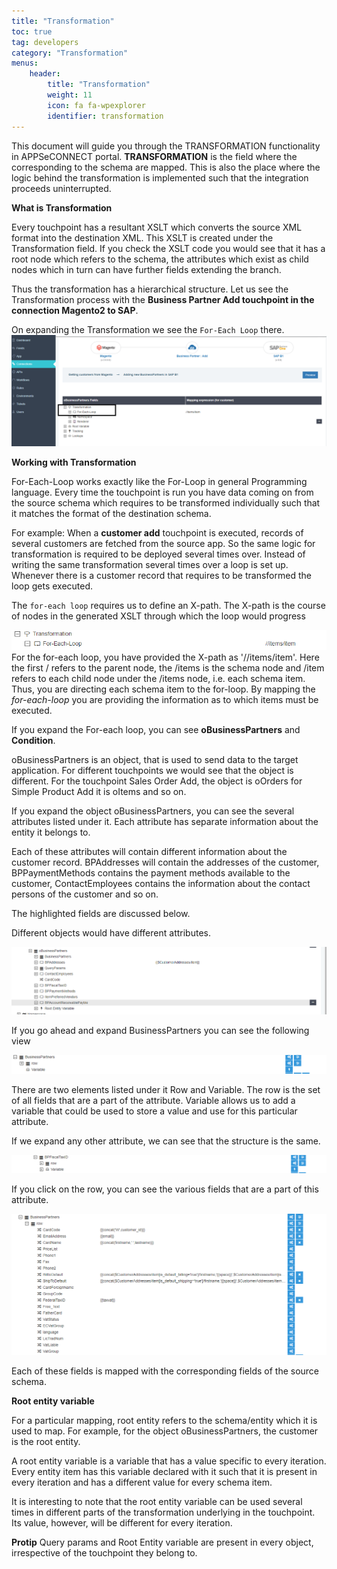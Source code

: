 ```yaml
---
title: "Transformation"
toc: true
tag: developers
category: "Transformation"
menus: 
    header:
        title: "Transformation"
        weight: 11
        icon: fa fa-wpexplorer
        identifier: transformation
---
```


This document will guide you through the TRANSFORMATION functionality in APPSeCONNECT portal. **TRANSFORMATION** is the field where the corresponding to the schema are mapped. 
This is also the place where the logic behind the transformation is implemented such that the integration proceeds uninterrupted.

**What is Transformation**

Every touchpoint has a resultant XSLT which converts the source XML format into the destination XML. 
This XSLT is created under the Transformation field. If you check the XSLT code you would see that it has a root node
which refers to the schema, the attributes which exist as child nodes which in turn can have further fields extending the branch.

Thus the transformation has a hierarchical structure. Let us see the Transformation process with the
 **Business Partner Add touchpoint in the connection Magento2 to SAP**.

On expanding the Transformation we see the `For-Each Loop` there.
![Transformation](/staticfiles/transformation/media/Transformation.png)

**Working with Transformation**

For-Each-Loop works exactly like the For-Loop in general Programming language. Every time the touchpoint is run 
you have data coming on from the source schema which requires to be transformed individually such that it matches 
the format of the destination schema.

For example: When a **customer add** touchpoint is executed, records of several customers are fetched from the source app. 
So the same logic for transformation is required to be deployed several times over. Instead of writing the same
transformation several times over a loop is set up.  Whenever there is a customer record that requires to be transformed
the loop gets executed.

The `for-each loop` requires us to define an X-path. The X-path is the course of nodes in the generated XSLT through which the loop would progress

![For-Each-Loop](/staticfiles/transformation/media/For-Each-Loop.png)
For the for-each loop, you have provided the X-path as '//items/item'. Here the first / refers to the parent node, 
the /items is the schema node and /item refers to each child node under the /items node, i.e. each schema item. 
Thus, you are directing each schema item to the for-loop. By mapping the *for-each-loop* you are providing 
the information as to which items must be executed.

If you expand the For-each loop, you can see **oBusinessPartners** and **Condition**.


oBusinessPartners is an object, that is used to send data to the target application. For different touchpoints
we would see that the object is different. For the touchpoint Sales Order Add, the object is oOrders
for Simple Product Add it is oItems and so on.

If you expand the object oBusinessPartners, you can see the several attributes listed under it. 
Each attribute has separate information about the entity it belongs to.

Each of these attributes will contain different information about the customer record. 
BPAddresses will contain the addresses of the customer, BPPaymentMethods contains the payment methods 
available to the customer, ContactEmployees contains the information about the contact persons of the 
customer and so on.

The highlighted fields are discussed below.

Different objects would have different attributes.  

![DifferentObject-Attributes](/staticfiles/transformation/media/DifferentObject-Attributes.png)

If you go ahead and expand BusinessPartners you can see the following view

![Business-Partner](/staticfiles/transformation/media/Business-Partner.png)

There are two elements listed under it Row and Variable. The row is the set of all fields that are a part of the attribute.
Variable allows us to add a variable that could be used to store a value and use for this particular attribute.

If we expand any other attribute, we can see that the structure is the same.

![Attribute-Structure](/staticfiles/transformation/media/Attribute-Structure.png)

If you click on the row, you can see the various fields that are a part of this attribute.

![Attribute-Fields](/staticfiles/transformation/media/Attribute-Fields.png)

Each of these fields is mapped with the corresponding fields of the source schema.

**Root entity variable**

For a particular mapping, root entity refers to the schema/entity which it is used to map. 
For example, for the object oBusinessPartners, the customer is the root entity.

A root entity variable is a variable that has a value specific to every iteration. 
Every entity item has this variable declared with it such that it is present in every iteration 
and has a different value for every schema item.

It is interesting to note that the root entity variable can be used several times in different 
parts of the transformation underlying in the touchpoint. Its value, however, will be different 
for every iteration.

**Protip** Query params and Root Entity variable are present in every object, irrespective of the touchpoint they belong to.

